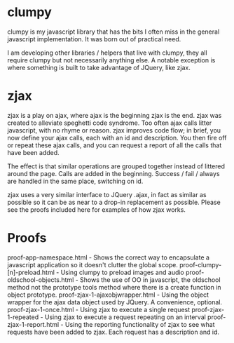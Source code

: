 clumpy
======

clumpy is my javascript library that has the bits I often miss in the general javascript implementation. It was born out of practical need.

I am developing other libraries / helpers that live with clumpy, they all require clumpy but not necessarily anything else. A notable exception is where something is built to take advantage of JQuery, like zjax.


zjax
====

zjax is a play on ajax, where ajax is the beginning zjax is the end. zjax was created to alleviate speghetti code syndrome. Too often ajax calls litter javascript, with no rhyme or reason. zjax improves code flow; in brief, you now define your ajax calls, each with an id and description. You then fire off or repeat these ajax calls, and you can request a report of all the calls that have been added.

The effect is that similar operations are grouped together instead of littered around the page. Calls are added in the beginning. Success / fail / always are handled in the same place, switching on id.

zjax uses a very similar interface to JQuery .ajax, in fact as similar as possible so it can be as near to a drop-in replacement as possible. Please see the proofs included here for examples of how zjax works.


Proofs
======

proof-app-namespace.html - Shows the correct way to encapsulate a javascript application so it doesn't clutter the global scope.
proof-clumpy-[n]-preload.html - Using clumpy to preload images and audio
proof-oldschool-objects.html - Shows the use of OO in javascript, the oldschool method not the prototype tools method where there is a create function in object prototype.
proof-zjax-1-ajaxobjwrapper.html - Using the object wrapper for the ajax data object used by JQuery. A convenience, optional.
proof-zjax-1-once.html - Using zjax to execute a single request
proof-zjax-1-repeated - Using zjax to execute a request repeating on an interval
proof-zjax-1-report.html - Using the reporting functionality of zjax to see what requests have been added to zjax. Each request has a description and id.


